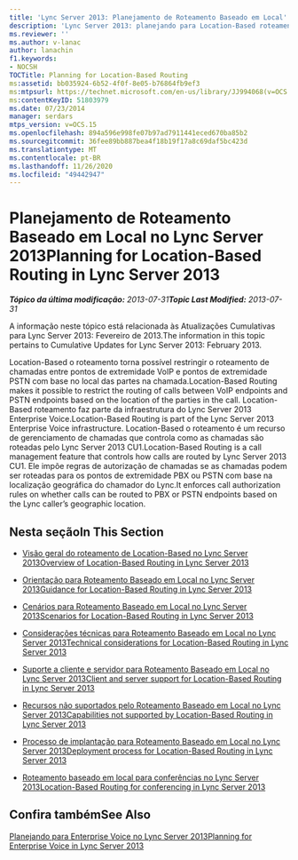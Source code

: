 ```yaml
---
title: 'Lync Server 2013: Planejamento de Roteamento Baseado em Local'
description: 'Lync Server 2013: planejando para Location-Based roteamento.'
ms.reviewer: ''
ms.author: v-lanac
author: lanachin
f1.keywords:
- NOCSH
TOCTitle: Planning for Location-Based Routing
ms:assetid: bb035924-6b52-4f0f-8e05-b76864fb9ef3
ms:mtpsurl: https://technet.microsoft.com/en-us/library/JJ994068(v=OCS.15)
ms:contentKeyID: 51803979
ms.date: 07/23/2014
manager: serdars
mtps_version: v=OCS.15
ms.openlocfilehash: 894a596e998fe07b97ad7911441eced670ba85b2
ms.sourcegitcommit: 36fee89bb887bea4f18b19f17a8c69daf5bc423d
ms.translationtype: MT
ms.contentlocale: pt-BR
ms.lasthandoff: 11/26/2020
ms.locfileid: "49442947"
---
```

# <a name="planning-for-location-based-routing-in-lync-server-2013"></a><span data-ttu-id="46042-103">Planejamento de Roteamento Baseado em Local no Lync Server 2013</span><span class="sxs-lookup"><span data-stu-id="46042-103">Planning for Location-Based Routing in Lync Server 2013</span></span>

<div data-xmlns="http://www.w3.org/1999/xhtml">

<div class="topic" data-xmlns="http://www.w3.org/1999/xhtml" data-msxsl="urn:schemas-microsoft-com:xslt" data-cs="https://msdn.microsoft.com/">

<div data-asp="https://msdn2.microsoft.com/asp">



</div>

<div id="mainSection">

<div id="mainBody"><span data-ttu-id="46042-104">

<span> </span></span><span class="sxs-lookup"><span data-stu-id="46042-104">

<span> </span></span></span>

<span data-ttu-id="46042-105">_**Tópico da última modificação:** 2013-07-31_</span><span class="sxs-lookup"><span data-stu-id="46042-105">_**Topic Last Modified:** 2013-07-31_</span></span>

<span data-ttu-id="46042-106">A informação neste tópico está relacionada às Atualizações Cumulativas para Lync Server 2013: Fevereiro de 2013.</span><span class="sxs-lookup"><span data-stu-id="46042-106">The information in this topic pertains to Cumulative Updates for Lync Server 2013: February 2013.</span></span>

<span data-ttu-id="46042-107">Location-Based o roteamento torna possível restringir o roteamento de chamadas entre pontos de extremidade VoIP e pontos de extremidade PSTN com base no local das partes na chamada.</span><span class="sxs-lookup"><span data-stu-id="46042-107">Location-Based Routing makes it possible to restrict the routing of calls between VoIP endpoints and PSTN endpoints based on the location of the parties in the call.</span></span> <span data-ttu-id="46042-108">Location-Based roteamento faz parte da infraestrutura do Lync Server 2013 Enterprise Voice.</span><span class="sxs-lookup"><span data-stu-id="46042-108">Location-Based Routing is part of the Lync Server 2013 Enterprise Voice infrastructure.</span></span> <span data-ttu-id="46042-109">Location-Based o roteamento é um recurso de gerenciamento de chamadas que controla como as chamadas são roteadas pelo Lync Server 2013 CU1.</span><span class="sxs-lookup"><span data-stu-id="46042-109">Location-Based Routing is a call management feature that controls how calls are routed by Lync Server 2013 CU1.</span></span> <span data-ttu-id="46042-110">Ele impõe regras de autorização de chamadas se as chamadas podem ser roteadas para os pontos de extremidade PBX ou PSTN com base na localização geográfica do chamador do Lync.</span><span class="sxs-lookup"><span data-stu-id="46042-110">It enforces call authorization rules on whether calls can be routed to PBX or PSTN endpoints based on the Lync caller’s geographic location.</span></span>

<div>

## <a name="in-this-section"></a><span data-ttu-id="46042-111">Nesta seção</span><span class="sxs-lookup"><span data-stu-id="46042-111">In This Section</span></span>

  - [<span data-ttu-id="46042-112">Visão geral do roteamento de Location-Based no Lync Server 2013</span><span class="sxs-lookup"><span data-stu-id="46042-112">Overview of Location-Based Routing in Lync Server 2013</span></span>](lync-server-2013-overview-of-location-based-routing.md)

  - [<span data-ttu-id="46042-113">Orientação para Roteamento Baseado em Local no Lync Server 2013</span><span class="sxs-lookup"><span data-stu-id="46042-113">Guidance for Location-Based Routing in Lync Server 2013</span></span>](lync-server-2013-guidance-for-location-based-routing.md)

  - [<span data-ttu-id="46042-114">Cenários para Roteamento Baseado em Local no Lync Server 2013</span><span class="sxs-lookup"><span data-stu-id="46042-114">Scenarios for Location-Based Routing in Lync Server 2013</span></span>](lync-server-2013-scenarios-for-location-based-routing.md)

  - [<span data-ttu-id="46042-115">Considerações técnicas para Roteamento Baseado em Local no Lync Server 2013</span><span class="sxs-lookup"><span data-stu-id="46042-115">Technical considerations for Location-Based Routing in Lync Server 2013</span></span>](lync-server-2013-technical-considerations-for-location-based-routing.md)

  - [<span data-ttu-id="46042-116">Suporte a cliente e servidor para Roteamento Baseado em Local no Lync Server 2013</span><span class="sxs-lookup"><span data-stu-id="46042-116">Client and server support for Location-Based Routing in Lync Server 2013</span></span>](lync-server-2013-client-and-server-support-for-location-based-routing.md)

  - [<span data-ttu-id="46042-117">Recursos não suportados pelo Roteamento Baseado em Local no Lync Server 2013</span><span class="sxs-lookup"><span data-stu-id="46042-117">Capabilities not supported by Location-Based Routing in Lync Server 2013</span></span>](lync-server-2013-capabilities-not-supported-by-location-based-routing.md)

  - [<span data-ttu-id="46042-118">Processo de implantação para Roteamento Baseado em Local no Lync Server 2013</span><span class="sxs-lookup"><span data-stu-id="46042-118">Deployment process for Location-Based Routing in Lync Server 2013</span></span>](lync-server-2013-deployment-process-for-location-based-routing.md)

  - [<span data-ttu-id="46042-119">Roteamento baseado em local para conferências no Lync Server 2013</span><span class="sxs-lookup"><span data-stu-id="46042-119">Location-Based Routing for conferencing in Lync Server 2013</span></span>](lync-server-2013-location-based-routing-for-conferencing.md)

</div>

<div>

## <a name="see-also"></a><span data-ttu-id="46042-120">Confira também</span><span class="sxs-lookup"><span data-stu-id="46042-120">See Also</span></span>


[<span data-ttu-id="46042-121">Planejando para Enterprise Voice no Lync Server 2013</span><span class="sxs-lookup"><span data-stu-id="46042-121">Planning for Enterprise Voice in Lync Server 2013</span></span>](lync-server-2013-planning-for-enterprise-voice.md)  
  

<span data-ttu-id="46042-122"></div>

</div>

<span> </span>

</div>

</div>

</span><span class="sxs-lookup"><span data-stu-id="46042-122"></div>

</div>

<span> </span>

</div>

</div>

</span></span></div>

